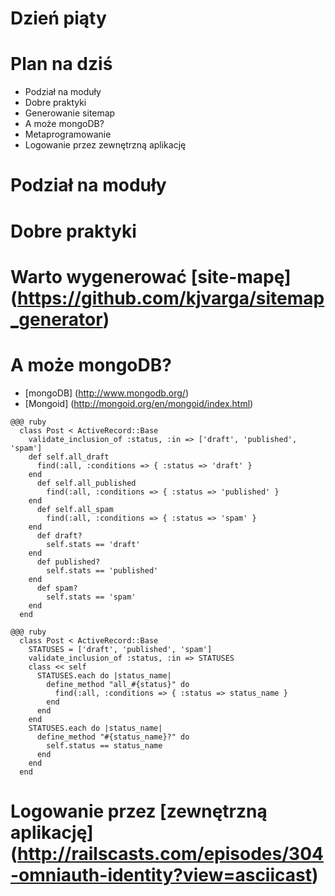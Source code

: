<!SLIDE title-slide transition=fade>

# Dzień piąty #

<!SLIDE smaller bullets incremental transition=fade>

# Plan na dziś #
  
  * Podział na moduły
  * Dobre praktyki
  * Generowanie sitemap
  * A może mongoDB?
  * Metaprogramowanie
  * Logowanie przez zewnętrzną aplikację

<!SLIDE smaller transition=fade>

# Podział na moduły

<!SLIDE smaller transition=fade>

# Dobre praktyki

<!SLIDE smaller transition=fade>

# Warto wygenerować [site-mapę] (https://github.com/kjvarga/sitemap_generator)

<!SLIDE smaller bullets incremental transition=fade>

# A może mongoDB?

  * [mongoDB] (http://www.mongodb.org/)
  * [Mongoid] (http://mongoid.org/en/mongoid/index.html)

<!SLIDE smaller transition=fade>

    @@@ ruby
      class Post < ActiveRecord::Base
        validate_inclusion_of :status, :in => ['draft', 'published', 'spam']
        def self.all_draft
          find(:all, :conditions => { :status => 'draft' }
        end
          def self.all_published
            find(:all, :conditions => { :status => 'published' }
        end
          def self.all_spam
            find(:all, :conditions => { :status => 'spam' }
        end
          def draft?
            self.stats == 'draft'
        end
          def published?
            self.stats == 'published'
        end
          def spam?
            self.stats == 'spam'
        end
      end

<!SLIDE smaller transition=fade>

    @@@ ruby
      class Post < ActiveRecord::Base
        STATUSES = ['draft', 'published', 'spam']
        validate_inclusion_of :status, :in => STATUSES
        class << self
          STATUSES.each do |status_name|
            define_method "all_#{status}" do
              find(:all, :conditions => { :status => status_name }
            end
          end
        end
        STATUSES.each do |status_name|
          define_method "#{status_name}?" do
            self.status == status_name
          end
        end
      end

<!SLIDE smaller bullets incremental transition=fade>

# Logowanie przez [zewnętrzną aplikację] (http://railscasts.com/episodes/304-omniauth-identity?view=asciicast)